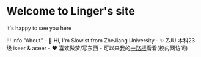 # Welcome to Linger's site
it's happy to see you here


!!! info "About"
    - 👋 Hi, I'm Slowist from ZheJiang University
    - ✨ ZJU 本科23级 iseer & aceer
    - :heart: 喜欢做梦/写东西
    - 可以来我的[一路楼](https://www.cc98.org/topic/6064267)看看(校内网访问)
